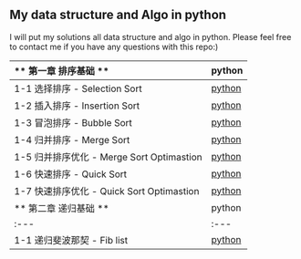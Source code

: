 ## My data structure and Algo in python 

I will put my solutions all data structure and algo in python.
Please feel free to contact me if you have any questions with this repo:)

| ** 第一章 排序基础 **  | python |
| :---  |  :--- |
| 1-1 选择排序 - Selection Sort |[python](https://github.com/HuichuanLI/play-with-data-structure-python/blob/master/chapter1%20Sort/SelectionSort.py)|
| 1-2 插入排序 - Insertion Sort |[python](https://github.com/HuichuanLI/play-with-data-structure-python/blob/master/chapter1%20Sort/InsertionSort.py)|
| 1-3 冒泡排序 - Bubble Sort |[python](https://github.com/HuichuanLI/play-with-data-structure-python/blob/master/chapter1%20Sort/BubbleSort.py)|
| 1-4 归并排序 - Merge Sort |[python](https://github.com/HuichuanLI/play-with-data-structure-python/blob/master/chapter1%20Sort/MergeSort.py)|
| 1-5 归并排序优化 - Merge Sort Optimastion |[python](https://github.com/HuichuanLI/play-with-data-structure-python/blob/master/chapter1%20Sort/MergeSortOptimastion.py)|
| 1-6 快速排序 - Quick Sort |[python](https://github.com/HuichuanLI/play-with-data-structure-python/blob/master/chapter1%20Sort/QuickSort.py)|
| 1-7 快速排序优化 - Quick Sort Optimastion |[python](https://github.com/HuichuanLI/play-with-data-structure-python/blob/master/chapter1%20Sort/QuickSortOptimsation.py)|
| ** 第二章 递归基础 **  | python |
| :---  |  :--- |
| 1-1 递归斐波那契 - Fib list |[python](https://github.com/HuichuanLI/play-with-data-structure-python/blob/master/chapter1%20Sort/SelectionSort.py)|
